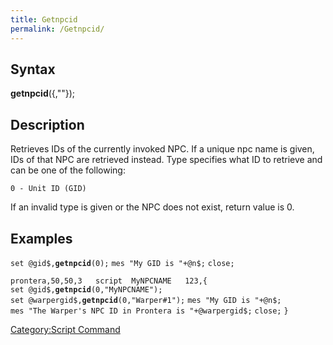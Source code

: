 ```yaml
---
title: Getnpcid
permalink: /Getnpcid/
---
```


Syntax
------

**getnpcid**(<type>{,"<npc name>"});

Description
-----------

Retrieves IDs of the currently invoked NPC. If a unique npc name is given, IDs of that NPC are retrieved instead. Type specifies what ID to retrieve and can be one of the following:

`0 - Unit ID (GID)`

If an invalid type is given or the NPC does not exist, return value is 0.

Examples
--------

`set @gid$,`**`getnpcid`**`(0);`
`mes "My GID is "+@n$;`
`close;`

`prontera,50,50,3   script  MyNPCNAME   123,{`
`set @gid$,`**`getnpcid`**`(0,"MyNPCNAME");`
`set @warpergid$,`**`getnpcid`**`(0,"Warper#1");`
`mes "My GID is "+@n$;`
`mes "The Warper's NPC ID in Prontera is "+@warpergid$;`
`close;`
`}`

[Category:Script Command](/Category:Script_Command "wikilink")